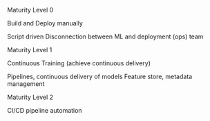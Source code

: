 

Maturity Level 0

Build and Deploy manually

Script driven
Disconnection between ML and deployment (ops) team


Maturity Level 1

Continuous Training (achieve continuous delivery)

Pipelines, continuous delivery of models
Feature store, metadata management


Maturity Level 2

CI/CD pipeline automation

